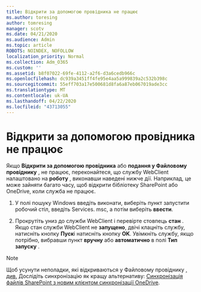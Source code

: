 ```yaml
---
title: Відкрити за допомогою провідника не працює
ms.author: toresing
author: tomresing
manager: scotv
ms.date: 04/21/2020
ms.audience: Admin
ms.topic: article
ROBOTS: NOINDEX, NOFOLLOW
localization_priority: Normal
ms.collection: Adm_O365
ms.custom: ''
ms.assetid: b8f07022-69fe-4112-a2f6-d3a6cedb966c
ms.openlocfilehash: dc939a3451ff4fe95e4aa5a999839a2c532b398c
ms.sourcegitcommit: 55eff703a17e500681d8fa6a87eb067019ade3cc
ms.translationtype: MT
ms.contentlocale: uk-UA
ms.lasthandoff: 04/22/2020
ms.locfileid: "43713055"
---
```

# <a name="open-with-explorer-isnt-working"></a>Відкрити за допомогою провідника не працює

Якщо **Відкрити за допомогою провідника** або **подання у Файловому провіднику** , не працює, переконайтеся, що службу WebClient налаштовано на **роботу** , виконавши наведені нижче дії. Наприклад, це може зайняти багато часу, щоб відкрити бібліотеку SharePoint або OneDrive, коли служба не працює. 
  
1. У полі пошуку Windows введіть виконати, виберіть пункт запустити робочий стіл, введіть Services. msc, а потім виберіть **ввести**.
    
2. Прокрутіть униз до служби WebClient і перевірте стовпець **стан** . Якщо стан служби WebClient не **запущено**, двічі клацніть службу, натисніть кнопку **Пуск**і натисніть кнопку **OK**. Увімкніть службу, якщо потрібно, вибравши пункт **вручну** або **автоматично** в полі **Тип запуску** . 
    
> [!NOTE]
> Щоб усунути неполадки, які відкриваються у Файловому провіднику [, див.](https://go.microsoft.com/fwlink/?linkid=871665) Дослідіть синхронізацію як кращу альтернативу: [Синхронізація файлів SharePoint з новим клієнтом синхронізації OneDrive](https://go.microsoft.com/fwlink/?linkid=871666). 
  

